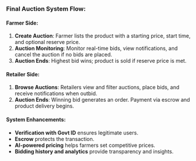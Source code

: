### Final Auction System Flow:

#### **Farmer Side**:

1. **Create Auction**: Farmer lists the product with a starting price, start time, and optional reserve price.
2. **Auction Monitoring**: Monitor real-time bids, view notifications, and cancel the auction if no bids are placed.
3. **Auction Ends**: Highest bid wins; product is sold if reserve price is met.

#### **Retailer Side**:

1. **Browse Auctions**: Retailers view and filter auctions, place bids, and receive notifications when outbid.
2. **Auction Ends**: Winning bid generates an order. Payment via escrow and product delivery begins.

#### **System Enhancements**:

- **Verification with Govt ID** ensures legitimate users.
- **Escrow** protects the transaction.
- **AI-powered pricing** helps farmers set competitive prices.
- **Bidding history and analytics** provide transparency and insights.